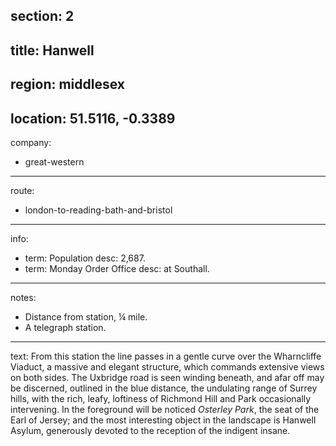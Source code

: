 section: 2
----
title: Hanwell
----
region: middlesex
----
location: 51.5116, -0.3389
----
company:
- great-western
----
route:
- london-to-reading-bath-and-bristol
----
info:
- term: Population
  desc: 2,687.
- term: Monday Order Office
  desc: at Southall.
----
notes:
- Distance from station, ¼ mile.
- A telegraph station.
----
text: From this station the line passes in a gentle curve over the Wharncliffe Viaduct, a massive and elegant structure, which commands extensive views on both sides. The Uxbridge road is seen winding beneath, and afar off may be discerned, outlined in the blue distance, the undulating range of Surrey hills, with the rich, leafy, loftiness of Richmond Hill and Park occasionally intervening. In the foreground will be noticed *Osterley Park*, the seat of the Earl of Jersey; and the most interesting object in the landscape is Hanwell Asylum, generously devoted to the reception of the indigent insane.
